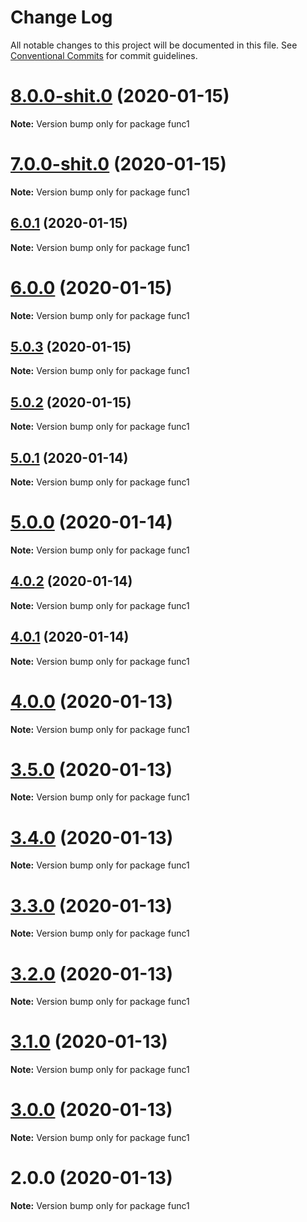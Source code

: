 # Change Log

All notable changes to this project will be documented in this file.
See [Conventional Commits](https://conventionalcommits.org) for commit guidelines.

# [8.0.0-shit.0](https://github.com/yurikrupnik/mussia3/compare/func1@7.0.0-shit.0...func1@8.0.0-shit.0) (2020-01-15)

**Note:** Version bump only for package func1





# [7.0.0-shit.0](https://github.com/yurikrupnik/mussia3/compare/func1@6.0.1...func1@7.0.0-shit.0) (2020-01-15)

**Note:** Version bump only for package func1





## [6.0.1](https://github.com/yurikrupnik/mussia3/compare/func1@6.0.0...func1@6.0.1) (2020-01-15)

**Note:** Version bump only for package func1





# [6.0.0](https://github.com/yurikrupnik/mussia3/compare/func1@5.0.3...func1@6.0.0) (2020-01-15)

**Note:** Version bump only for package func1





## [5.0.3](https://github.com/yurikrupnik/mussia3/compare/func1@5.0.2...func1@5.0.3) (2020-01-15)

**Note:** Version bump only for package func1





## [5.0.2](https://github.com/yurikrupnik/mussia3/compare/func1@5.0.1...func1@5.0.2) (2020-01-15)

**Note:** Version bump only for package func1





## [5.0.1](https://github.com/yurikrupnik/mussia3/compare/func1@5.0.0...func1@5.0.1) (2020-01-14)

**Note:** Version bump only for package func1





# [5.0.0](https://github.com/yurikrupnik/mussia3/compare/func1@4.0.2...func1@5.0.0) (2020-01-14)

**Note:** Version bump only for package func1





## [4.0.2](https://github.com/yurikrupnik/mussia3/compare/func1@4.0.1...func1@4.0.2) (2020-01-14)

**Note:** Version bump only for package func1





## [4.0.1](https://github.com/yurikrupnik/mussia3/compare/func1@4.0.0...func1@4.0.1) (2020-01-14)

**Note:** Version bump only for package func1





# [4.0.0](https://github.com/yurikrupnik/mussia3/compare/func1@3.5.0...func1@4.0.0) (2020-01-13)

**Note:** Version bump only for package func1





# [3.5.0](https://github.com/yurikrupnik/mussia3/compare/func1@3.4.0...func1@3.5.0) (2020-01-13)

**Note:** Version bump only for package func1





# [3.4.0](https://github.com/yurikrupnik/mussia3/compare/func1@3.3.0...func1@3.4.0) (2020-01-13)

**Note:** Version bump only for package func1





# [3.3.0](https://github.com/yurikrupnik/mussia3/compare/func1@3.2.0...func1@3.3.0) (2020-01-13)

**Note:** Version bump only for package func1





# [3.2.0](https://github.com/yurikrupnik/mussia3/compare/func1@3.1.0...func1@3.2.0) (2020-01-13)

**Note:** Version bump only for package func1





# [3.1.0](https://github.com/yurikrupnik/mussia3/compare/func1@3.0.0...func1@3.1.0) (2020-01-13)

**Note:** Version bump only for package func1





# [3.0.0](https://github.com/yurikrupnik/mussia3/compare/func1@2.0.0...func1@3.0.0) (2020-01-13)

**Note:** Version bump only for package func1





# 2.0.0 (2020-01-13)

**Note:** Version bump only for package func1
